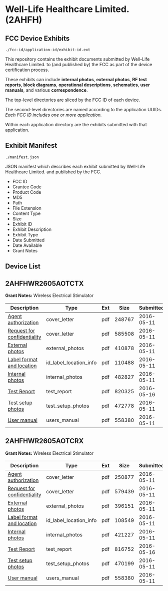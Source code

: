 # Well-Life Healthcare Limited. (2AHFH)
## FCC Device Exhibits

```
./fcc-id/application-id/exhibit-id.ext
```

This repository contains the exhibit documents submitted by Well-Life Healthcare Limited. to (and published by) the FCC as part of the device certification process.

These exhibits can include **internal photos**, **external photos**, **RF test reports**, **block diagrams**, **operational descriptions**, **schematics**, **user manuals**, and various **correspondence**.

The top-level directories are sliced by the FCC ID of each device.

The second-level directories are named according to the application UUIDs. *Each FCC ID includes one or more application.*

Within each application directory are the exhibits submitted with that application. 

## Exhibit Manifest

```
./manifest.json
```

JSON manifest which describes each exhibit submitted by Well-Life Healthcare Limited. and published by the FCC.

- FCC ID
- Grantee Code
- Product Code
- MD5
- Path
- File Extension
- Content Type
- Size
- Exhibit ID
- Exhibit Description
- Exhibit Type
- Date Submitted
- Date Available
- Grant Notes

## Device List
## 2AHFHWR2605AOTCTX
**Grant Notes:** Wireless Electrical Stimulator

| Description | Type | Ext | Size | Submitted | Available |
| ----------- | ---- | --- | ---- | --------- | --------- |
| [Agent authorization](2AHFHWR2605AOTCTX/ce5ebdf3ed8c2cc8ec0183905082706b/2986146.pdf) | cover_letter | pdf | 248767 | 2016-05-11 | 2016-05-16 |
| [Request for confidentiality](2AHFHWR2605AOTCTX/ce5ebdf3ed8c2cc8ec0183905082706b/2986148.pdf) | cover_letter | pdf | 585508 | 2016-05-11 | 2016-05-16 |
| [External photos](2AHFHWR2605AOTCTX/ce5ebdf3ed8c2cc8ec0183905082706b/2986149.pdf) | external_photos | pdf | 410878 | 2016-05-11 | 2016-05-16 |
| [Label format and location](2AHFHWR2605AOTCTX/ce5ebdf3ed8c2cc8ec0183905082706b/2986150.pdf) | id_label_location_info | pdf | 110488 | 2016-05-11 | 2016-05-16 |
| [Internal photos](2AHFHWR2605AOTCTX/ce5ebdf3ed8c2cc8ec0183905082706b/2986151.pdf) | internal_photos | pdf | 482827 | 2016-05-11 | 2016-05-16 |
| [Test Report](2AHFHWR2605AOTCTX/ce5ebdf3ed8c2cc8ec0183905082706b/2992534.pdf) | test_report | pdf | 820325 | 2016-05-16 | 2016-05-16 |
| [Test setup photos](2AHFHWR2605AOTCTX/ce5ebdf3ed8c2cc8ec0183905082706b/2986158.pdf) | test_setup_photos | pdf | 472778 | 2016-05-11 | 2016-05-16 |
| [User manual](2AHFHWR2605AOTCTX/ce5ebdf3ed8c2cc8ec0183905082706b/2986147.pdf) | users_manual | pdf | 558380 | 2016-05-11 | 2016-05-16 |
## 2AHFHWR2605AOTCRX
**Grant Notes:** Wireless Electrical Stimulator

| Description | Type | Ext | Size | Submitted | Available |
| ----------- | ---- | --- | ---- | --------- | --------- |
| [Agent authorization](2AHFHWR2605AOTCRX/a130f743b98f3dca5f921a9c619395d9/2986172.pdf) | cover_letter | pdf | 250877 | 2016-05-11 | 2016-05-16 |
| [Request for confidentiality](2AHFHWR2605AOTCRX/a130f743b98f3dca5f921a9c619395d9/2986175.pdf) | cover_letter | pdf | 579439 | 2016-05-11 | 2016-05-16 |
| [External photos](2AHFHWR2605AOTCRX/a130f743b98f3dca5f921a9c619395d9/2986176.pdf) | external_photos | pdf | 396151 | 2016-05-11 | 2016-05-16 |
| [Label format and location](2AHFHWR2605AOTCRX/a130f743b98f3dca5f921a9c619395d9/2986177.pdf) | id_label_location_info | pdf | 108549 | 2016-05-11 | 2016-05-16 |
| [Internal photos](2AHFHWR2605AOTCRX/a130f743b98f3dca5f921a9c619395d9/2986187.pdf) | internal_photos | pdf | 421227 | 2016-05-11 | 2016-05-16 |
| [Test Report](2AHFHWR2605AOTCRX/a130f743b98f3dca5f921a9c619395d9/2992329.pdf) | test_report | pdf | 816752 | 2016-05-16 | 2016-05-16 |
| [Test setup photos](2AHFHWR2605AOTCRX/a130f743b98f3dca5f921a9c619395d9/2986185.pdf) | test_setup_photos | pdf | 470199 | 2016-05-11 | 2016-05-16 |
| [User manual](2AHFHWR2605AOTCRX/a130f743b98f3dca5f921a9c619395d9/2986147.pdf) | users_manual | pdf | 558380 | 2016-05-11 | 2016-05-16 |
